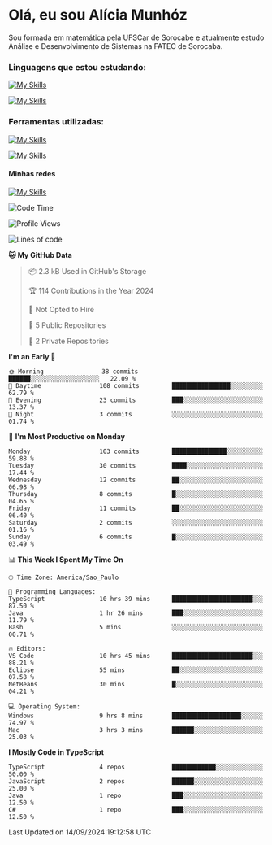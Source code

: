 # Olá, eu sou Alícia Munhóz

<p>Sou formada em matemática pela UFSCar de Sorocabe e atualmente estudo Análise e Desenvolvimento de Sistemas na FATEC de Sorocaba.</p>

### Linguagens que estou estudando:

[![My Skills](https://skillicons.dev/icons?i=js,ts,html,css)](https://skillicons.dev)


[![My Skills](https://skillicons.dev/icons?i=nodejs,java,py,latex)](https://skillicons.dev)

### Ferramentas utilizadas:

[![My Skills](https://skillicons.dev/icons?i=vscode,discord,figma,git)](https://skillicons.dev)

[![My Skills](https://skillicons.dev/icons?i=github,gmail,mongodb,sublime)](https://skillicons.dev)

#### Minhas redes
[![My Skills](https://skillicons.dev/icons?i=linkedin)](https://www.linkedin.com/in/aliciamunhozfrancodecamargo/)

<!--START_SECTION:waka-->
![Code Time](http://img.shields.io/badge/Code%20Time-43%20hrs%2047%20mins-blue)

![Profile Views](http://img.shields.io/badge/Profile%20Views-6-blue)

![Lines of code](https://img.shields.io/badge/From%20Hello%20World%20I%27ve%20Written-76.5%20thousand%20lines%20of%20code-blue)

**🐱 My GitHub Data** 

> 📦 2.3 kB Used in GitHub's Storage 
 > 
> 🏆 114 Contributions in the Year 2024
 > 
> 🚫 Not Opted to Hire
 > 
> 📜 5 Public Repositories 
 > 
> 🔑 2 Private Repositories 
 > 
**I'm an Early 🐤** 

```text
🌞 Morning                38 commits          ██████░░░░░░░░░░░░░░░░░░░   22.09 % 
🌆 Daytime                108 commits         ████████████████░░░░░░░░░   62.79 % 
🌃 Evening                23 commits          ███░░░░░░░░░░░░░░░░░░░░░░   13.37 % 
🌙 Night                  3 commits           ░░░░░░░░░░░░░░░░░░░░░░░░░   01.74 % 
```
📅 **I'm Most Productive on Monday** 

```text
Monday                   103 commits         ███████████████░░░░░░░░░░   59.88 % 
Tuesday                  30 commits          ████░░░░░░░░░░░░░░░░░░░░░   17.44 % 
Wednesday                12 commits          ██░░░░░░░░░░░░░░░░░░░░░░░   06.98 % 
Thursday                 8 commits           █░░░░░░░░░░░░░░░░░░░░░░░░   04.65 % 
Friday                   11 commits          ██░░░░░░░░░░░░░░░░░░░░░░░   06.40 % 
Saturday                 2 commits           ░░░░░░░░░░░░░░░░░░░░░░░░░   01.16 % 
Sunday                   6 commits           █░░░░░░░░░░░░░░░░░░░░░░░░   03.49 % 
```


📊 **This Week I Spent My Time On** 

```text
🕑︎ Time Zone: America/Sao_Paulo

💬 Programming Languages: 
TypeScript               10 hrs 39 mins      ██████████████████████░░░   87.50 % 
Java                     1 hr 26 mins        ███░░░░░░░░░░░░░░░░░░░░░░   11.79 % 
Bash                     5 mins              ░░░░░░░░░░░░░░░░░░░░░░░░░   00.71 % 

🔥 Editors: 
VS Code                  10 hrs 45 mins      ██████████████████████░░░   88.21 % 
Eclipse                  55 mins             ██░░░░░░░░░░░░░░░░░░░░░░░   07.58 % 
NetBeans                 30 mins             █░░░░░░░░░░░░░░░░░░░░░░░░   04.21 % 

💻 Operating System: 
Windows                  9 hrs 8 mins        ███████████████████░░░░░░   74.97 % 
Mac                      3 hrs 3 mins        ██████░░░░░░░░░░░░░░░░░░░   25.03 % 
```

**I Mostly Code in TypeScript** 

```text
TypeScript               4 repos             ████████████░░░░░░░░░░░░░   50.00 % 
JavaScript               2 repos             ██████░░░░░░░░░░░░░░░░░░░   25.00 % 
Java                     1 repo              ███░░░░░░░░░░░░░░░░░░░░░░   12.50 % 
C#                       1 repo              ███░░░░░░░░░░░░░░░░░░░░░░   12.50 % 
```




 Last Updated on 14/09/2024 19:12:58 UTC
<!--END_SECTION:waka-->
